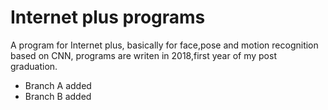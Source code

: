 # Internet plus programs
A program for Internet plus, basically for face,pose and motion recognition based on CNN, programs are writen in 2018,first year of my post graduation.
- Branch A added
- Branch B added
